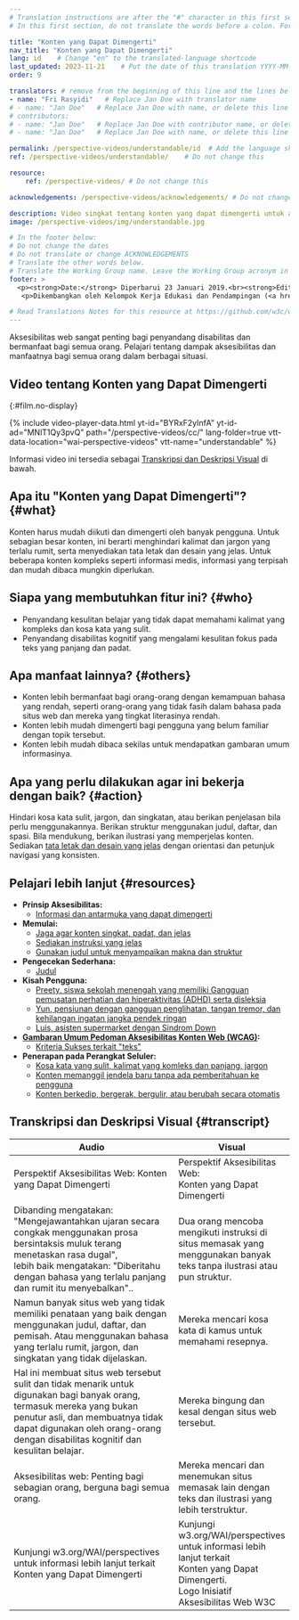 ```yaml
---
# Translation instructions are after the "#" character in this first section. They are comments that do not show up in the web page. You do not need to translate the instructions after "#".
# In this first section, do not translate the words before a colon. For example, do not translate "title:". Do translate the text after "title:"

title: "Konten yang Dapat Dimengerti"
nav_title: "Konten yang Dapat Dimengerti"
lang: id    # Change "en" to the translated-language shortcode
last_updated: 2023-11-21    # Put the date of this translation YYYY-MM-DD (with month in the middle)
order: 9

translators: # remove from the beginning of this line and the lines below: "# " (the hash sign and the space)
- name: "Fri Rasyidi"   # Replace Jan Doe with translator name
# - name: "Jan Doe"   # Replace Jan Doe with name, or delete this line if not multiple translators
# contributors:
# - name: "Jan Doe"   # Replace Jan Doe with contributor name, or delete this line if none
# - name: "Jan Doe"   # Replace Jan Doe with name, or delete this line if not multiple contributors

permalink: /perspective-videos/understandable/id  # Add the language shortcode to the end, with no slash at the end. For example /path/to/file/fr
ref: /perspective-videos/understandable/    # Do not change this

resource:
    ref: /perspective-videos/ # Do not change this

acknowledgements: /perspective-videos/acknowledgements/ # Do not change this

description: Video singkat tentang konten yang dapat dimengerti untuk aksesibilitas web - apa itu, siapa yang membutuhkannya, dan apa yang perlu dilakukan agar bekerja dengan semestinya.
image: /perspective-videos/img/understandable.jpg

# In the footer below:
# Do not change the dates
# Do not translate or change ACKNOWLEDGEMENTS
# Translate the other words below.
# Translate the Working Group name. Leave the Working Group acronym in English.
footer: >
  <p><strong>Date:</strong> Diperbarui 23 Januari 2019.<br><strong>Editor dan pimpinan proyek:</strong> <a href="https://www.w3.org/People/shadi">Shadi Abou-Zahra</a>. ACKNOWLEDGEMENTS daftar kontributor.</p>
   <p>Dikembangkan oleh Kelompok Kerja Edukasi dan Pendampingan (<a href="http://www.w3.org/WAI/EO/">EOWG</a>). Dikembangkan sebagai bagian dari <a href="https://www.w3.org/WAI/DEV/">proyek WAI-DEV</a>, didanai bersama oleh European Commission. Diperbarui sebagai bagian dari <a href="https://www.w3.org/WAI/DEV/">Proyek Perluasan Akses WAI</a>, didukung oleh Ford Foundation.</p>

# Read Translations Notes for this resource at https://github.com/w3c/wai-perspective-videos#readme
---
```


Aksesibilitas web sangat penting bagi penyandang disabilitas dan bermanfaat bagi semua orang. Pelajari tentang dampak aksesibilitas dan manfaatnya bagi semua orang dalam berbagai situasi.

## Video tentang Konten yang Dapat Dimengerti
{:#film.no-display}

{% include video-player-data.html
    yt-id="BYRxF2yInfA"
    yt-id-ad="MNlT1Qy3pvQ"
    path="/perspective-videos/cc/"
    lang-folder=true
    vtt-data-location="wai-perspective-videos"
    vtt-name="understandable"
%}

Informasi video ini tersedia sebagai [Transkripsi dan Deskripsi Visual](#transcript) di bawah.

Apa itu "Konten yang Dapat Dimengerti"? {#what}
---------------------------------

Konten harus mudah diikuti dan dimengerti oleh banyak pengguna. Untuk sebagian besar konten, ini berarti menghindari kalimat dan jargon yang terlalu rumit, serta menyediakan tata letak dan desain yang jelas. Untuk beberapa konten kompleks seperti informasi medis, informasi yang terpisah dan mudah dibaca mungkin diperlukan.

Siapa yang membutuhkan fitur ini? {#who}
----------------------------

-   Penyandang kesulitan belajar yang tidak dapat memahami kalimat yang kompleks dan kosa kata yang sulit.
-   Penyandang disabilitas kognitif yang mengalami kesulitan fokus pada teks yang panjang dan padat.

Apa manfaat lainnya? {#others}
---------------------------------

-   Konten lebih bermanfaat bagi orang-orang dengan kemampuan bahasa yang rendah, seperti orang-orang yang tidak fasih dalam bahasa pada situs web dan mereka yang tingkat literasinya rendah.
-   Konten lebih mudah dimengerti bagi pengguna yang belum familiar dengan topik tersebut.
-   Konten lebih mudah dibaca sekilas untuk mendapatkan gambaran umum informasinya.

Apa yang perlu dilakukan agar ini bekerja dengan baik? {#action}
--------------------------------------

Hindari kosa kata sulit, jargon, dan singkatan, atau berikan penjelasan bila perlu menggunakannya. Berikan struktur menggunakan judul, daftar, dan spasi. Bila mendukung, berikan ilustrasi yang memperjelas konten. Sediakan [tata letak dan desain yang jelas](/perspective-videos/layout/) dengan orientasi dan petunjuk navigasi yang konsisten.

Pelajari lebih lanjut {#resources}
----------

-   **Prinsip Aksesibilitas:**
    -   [Informasi dan antarmuka yang dapat dimengerti](/fundamentals/accessibility-principles/#understandable)
-   **Memulai:**
    -   [Jaga agar konten singkat, padat, dan jelas](/tips/writing/#keep-content-clear-and-concise)
    -   [Sediakan instruksi yang jelas](/tips/writing/#provide-clear-instructions)
    -   [Gunakan judul untuk menyampaikan makna dan struktur](/tips/writing/#use-headings-to-convey-meaning-and-structure)
-   **Pengecekan Sederhana:**
    -   [Judul](/test-evaluate/preliminary/#headings)
-   **Kisah Pengguna:**
    -   [Preety, siswa sekolah menengah yang memiliki Gangguan pemusatan perhatian dan hiperaktivitas (ADHD) serta disleksia](/people-use-web/user-stories/#classroomstudent)
    -   [Yun, pensiunan dengan gangguan penglihatan, tangan tremor, dan kehilangan ingatan jangka pendek ringan](/people-use-web/user-stories/#retiree)
    -   [Luis, asisten supermarket dengan Sindrom Down](/people-use-web/user-stories/#supermarketassistant)
-   **[Gambaran Umum Pedoman Aksesibilitas Konten Web (WCAG)](/standards-guidelines/wcag/):**
    -   [Kriteria Sukses terkait "teks"](https://www.w3.org/WAI/WCAG21/quickref/?tags=text)
-   **Penerapan pada Perangkat Seluler:**
    -   [Kosa kata yang sulit, kalimat yang komleks dan panjang, jargon](/standards-guidelines/shared-experiences/#complex)
    -   [Konten memanggil jendela baru tanpa ada pemberitahuan ke pengguna](/standards-guidelines/shared-experiences/#popups)
    -   [Konten berkedip, bergerak, bergulir, atau berubah secara otomatis](/standards-guidelines/shared-experiences/#dynamic)

## Transkripsi dan Deskripsi Visual {#transcript}

 <table>
  <thead>
    <tr>
      <th width="65%">Audio</th>
      <th>Visual</th>
    </tr>
  </thead>
  <tbody>
    <tr>
      <td>Perspektif Aksesibilitas Web: Konten yang Dapat Dimengerti</td>
      <td>Perspektif Aksesibilitas Web:<br>
        Konten yang Dapat Dimengerti</td>
    </tr>
    <tr>
      <td>Dibanding mengatakan: &quot;Mengejawantahkan ujaran secara congkak menggunakan prosa bersintaksis muluk terang menetaskan rasa dugal&quot;,<br>
        lebih baik mengatakan: &quot;Diberitahu dengan bahasa yang terlalu panjang dan rumit itu menyebalkan&quot;..</td>
      <td>Dua orang mencoba mengikuti instruksi di situs memasak yang menggunakan banyak teks tanpa ilustrasi atau pun struktur.</td>
    </tr>
    <tr>
      <td>Namun banyak situs web yang tidak memiliki penataan yang baik dengan menggunakan judul, daftar, dan pemisah. Atau menggunakan bahasa yang terlalu rumit, jargon, dan singkatan yang tidak dijelaskan.</td>
      <td>Mereka mencari kosa kata di kamus untuk memahami resepnya.</td>
    </tr>
    <tr>
      <td>Hal ini membuat situs web tersebut sulit dan tidak menarik untuk digunakan bagi banyak orang, termasuk mereka yang bukan penutur asli, dan membuatnya tidak dapat digunakan oleh orang-orang dengan disabilitas kognitif dan kesulitan belajar.</td>
      <td>Mereka bingung dan kesal dengan situs web tersebut.</td>
    </tr>
    <tr>
      <td>Aksesibilitas web: Penting bagi sebagian orang, berguna bagi semua orang.</td>
      <td>Mereka mencari dan menemukan situs memasak lain dengan teks dan ilustrasi yang lebih terstruktur.</td>
    </tr>
    <tr>
      <td>Kunjungi w3.org/WAI/perspectives untuk informasi lebih lanjut terkait Konten yang Dapat Dimengerti</td>
      <td>Kunjungi<br>
        w3.org/WAI/perspectives<br>
        untuk informasi lebih lanjut terkait<br>
        Konten yang Dapat Dimengerti. <br>
        Logo Inisiatif Aksesibilitas Web W3C</td>
    </tr>
  </tbody>
</table>
